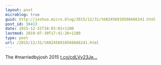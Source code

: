 ```yaml
---
layout: post
microblog: true
guid: http://joshua.micro.blog/2015/12/31/t682456910566666241.html
post_id: 36413
date: 2015-12-31T18:03:01+1100
lastmod: 2019-07-30T17:41:26+1100
type: post
url: /2015/12/31/t682456910566666241.html
---
```

The #marriedbyjosh 2015 [t.co/cdLVv23Je...](https://t.co/cdLVv23Jed)
